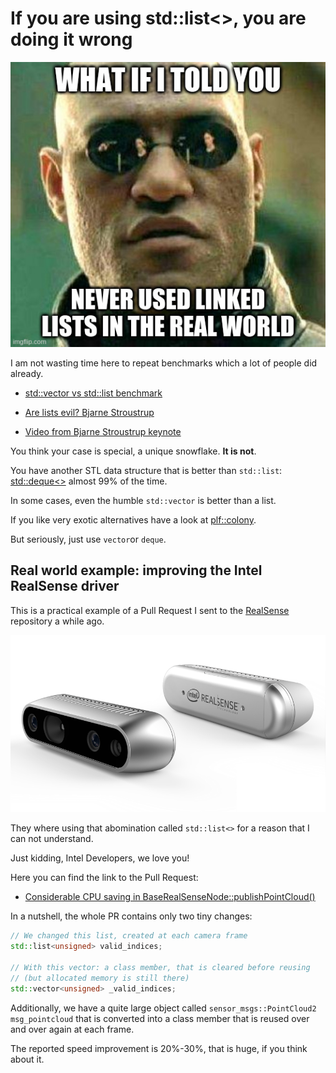 # If you are using std::list<>, you are doing it wrong


![](img/linked_list.png)

I am not wasting time here to repeat benchmarks which a lot of people did already.

- [std::vector vs std::list benchmark](https://baptiste-wicht.com/posts/2012/11/cpp-benchmark-vector-vs-list.html)

- [Are lists evil? Bjarne Stroustrup](https://isocpp.org/blog/2014/06/stroustrup-lists)

- [Video from Bjarne Stroustrup keynote](https://www.youtube.com/watch?v=YQs6IC-vgmo)

You think your case is special, a unique snowflake. **It is not**. 

You have another STL data structure that is better than `std::list`:
 [std::deque<>](https://es.cppreference.com/w/cpp/container/deque) almost 99% of the time. 
 
 In some cases, even the humble `std::vector` is better than a list.
 
If you like very exotic alternatives have a look at [plf::colony](https://plflib.org/colony.htm).
 
But seriously, just use `vector`or `deque`.

## Real world example: improving the Intel RealSense driver

This is a practical example of a Pull Request I sent to the [RealSense](https://github.com/IntelRealSense)
repository a while ago.

![](img/realsense.png)

They where using that abomination called `std::list<>` for a reason that I can not understand.

Just kidding, Intel Developers, we love you!

Here you can find the link to the Pull Request:
- [Considerable CPU saving in BaseRealSenseNode::publishPointCloud()](https://github.com/IntelRealSense/realsense-ros/pull/1097)

In a nutshell, the whole PR contains only two tiny changes:

```C++
// We changed this list, created at each camera frame
std::list<unsigned> valid_indices;

// With this vector: a class member, that is cleared before reusing
// (but allocated memory is still there)
std::vector<unsigned> _valid_indices;
```

Additionally, we have a quite large object called `sensor_msgs::PointCloud2 msg_pointcloud` that
is converted into a class member that is reused over and over again at each frame.

The reported speed improvement is 20%-30%, that is huge, if you think about it.


